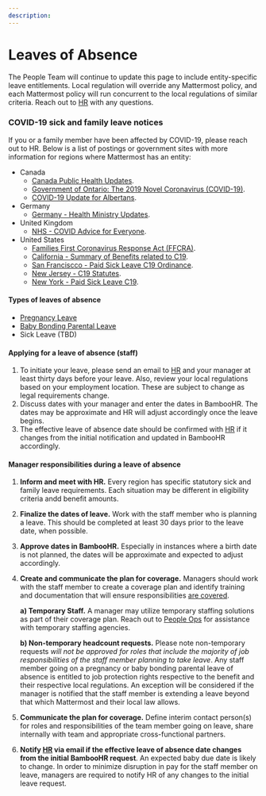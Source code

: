 ```yaml
---
description: 
---
```


# Leaves of Absence

The People Team will continue to update this page to include entity-specific leave entitlements. Local regulation will override any Mattermost policy, and each Mattermost policy will run concurrent to the local regulations of similar criteria. Reach out to [HR](mailto:hr@mattermost.com) with any questions.

### COVID-19 sick and family leave notices

If you or a family member have been affected by COVID-19, please reach out to HR. Below is a list of postings or government sites with more information for regions where Mattermost has an entity:
* Canada
  * [Canada Public Health Updates](https://www.canada.ca/en/public-health/services/diseases/2019-novel-coronavirus-infection/being-prepared.html).
  * [Government of Ontario: The 2019 Novel Coronavirus (COVID-19)](https://www.ontario.ca/page/2019-novel-coronavirus?_ga=2.160478013.1455656515.1583773791-62136392.1566417448).
  * [COVID-19 Update for Albertans](https://www.alberta.ca/coronavirus-info-for-albertans.aspx).
* Germany
  * [Germany - Health Ministry Updates](https://www.bundesgesundheitsministerium.de/en/press/2020/coronavirus.html).
* United Kingdom
  * [NHS - COVID Advice for Everyone](https://www.nhs.uk/conditions/coronavirus-covid-19/).
* United States
  * [Families First Coronavirus Response Act (FFCRA)](https://www.dol.gov/sites/dolgov/files/WHD/posters/FFCRA_Poster_WH1422_Non-Federal.pdf).
  * [California - Summary of Benefits related to C19](https://www.labor.ca.gov/coronavirus2019/#chart).
   * [San Franciscco - Paid Sick Leave C19 Ordinance](https://sfgov.org/olse/sites/default/files/OLSE%20Guidance%20-%20PSLO%20%20Coronavirus%20-%20Updated%2003.24.20.pdf).
  * [New Jersey - C19 Statutes](https://www.nj.gov/labor/assets/PDFs/COVID-19%20SCENARIOS.pdf).
  * [New York - Paid Sick Leave C19](https://paidfamilyleave.ny.gov/system/files/documents/2020/03/covid-19-sick-leave-employees.pdf).
 
#### Types of leaves of absence

* [Pregnancy Leave](pregnancy-leave.md)
* [Baby Bonding Parental Leave](baby-bonding-parental-leave.md)
* Sick Leave \(TBD\)

#### Applying for a leave of absence (staff)

1. To initiate your leave, please send an email to [HR](mailto:hr@mattermost.com) and your manager at least thirty days before your leave. Also, review your local regulations based on your employment location. These are subject to change as legal requirements change.
2. Discuss dates with your manager and enter the dates in BambooHR. The dates may be approximate and HR will adjust accordingly once the leave begins.
3. The effective leave of absence date should be confirmed with [HR](mailto:hr@mattermost.com) if it changes from the initial notification and updated in BambooHR accordingly.

#### Manager responsibilities during a leave of absence

1. **Inform and meet with HR.** Every region has specific statutory sick and family leave requirements. Each situation may be different in eligibility criteria andd benefit amounts.
2. **Finalize the dates of leave.** Work with the staff member who is planning a leave. This should be completed at least 30 days prior to the leave date, when possible.
3. **Approve dates in BambooHR.** Especially in instances where a birth date is not planned, the dates will be approximate and expected to adjust accordingly.
4. **Create and communicate the plan for coverage.** Managers should work with the staff member to create a coverage plan and identify training and documentation that will ensure responsibilities [are covered](https://handbook.mattermost.com/company/about-mattermost/mindsets#shoulder-check).

   **a\) Temporary Staff.** A manager may utilize temporary staffing solutions as part of their coverage plan. Reach out to [People Ops](mailto:hr@mattermost.com) for assistance with temporary staffing agencies.

   **b\) Non-temporary headcount requests.** Please note non-temporary requests *will not be approved for roles that include the majority of job responsibilities of the staff member planning to take leave*. Any staff member going on a pregnancy or baby bonding parental leave of absence is entitled to job protection rights respective to the benefit and their respective local regulations. An exception will be considered if the manager is notified that the staff member is extending a leave beyond that which Mattermost and their local law allows.

5. **Communicate the plan for coverage.** Define interim contact person\(s\) for roles and responsibilities of the team member going on leave, share internally with team and appropriate cross-functional partners.
6. **Notify [HR](mailto:%20hr@mattermost.com) via email if the effective leave of absence date changes from the initial BambooHR request**. An expected baby due date is likely to change. In order to minimize disruption in pay for the staff member on leave, managers are required to notify HR of any changes to the initial leave request.
